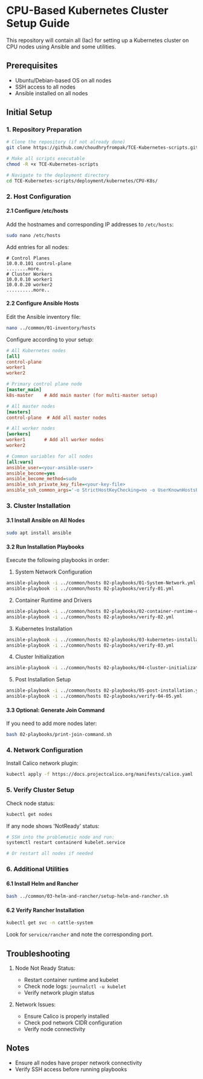 # CPU-Based Kubernetes Cluster Setup Guide

This repository will contain all (Iac) for setting up a Kubernetes cluster on CPU nodes using Ansible and some utilities.

## Prerequisites

- Ubuntu/Debian-based OS on all nodes
- SSH access to all nodes
- Ansible installed on all nodes

## Initial Setup

### 1. Repository Preparation

```bash
# Clone the repository (if not already done)
git clone https://github.com/choudhryfrompak/TCE-Kubernetes-scripts.git

# Make all scripts executable
chmod -R +x TCE-Kubernetes-scripts

# Navigate to the deployment directory
cd TCE-Kubernetes-scripts/deployment/kubernetes/CPU-K8s/
```

### 2. Host Configuration

#### 2.1 Configure /etc/hosts

Add the hostnames and corresponding IP addresses to `/etc/hosts`:

```bash
sudo nano /etc/hosts
```

Add entries for all nodes:
```
# Control Planes
10.0.0.101 control-plane
........more..
# Cluster Workers
10.0.0.10 worker1
10.0.0.20 worker2
..........more..
```

#### 2.2 Configure Ansible Hosts

Edit the Ansible inventory file:
```bash
nano ../common/01-inventory/hosts
```

Configure according to your setup:
```ini
# All Kubernetes nodes
[all]
control-plane
worker1
worker2

# Primary control plane node
[master_main]
k8s-master    # Add main master (for multi-master setup)

# All master nodes
[masters]
control-plane  # Add all master nodes

# All worker nodes
[workers]
worker1       # Add all worker nodes
worker2

# Common variables for all nodes
[all:vars]
ansible_user=<your-ansible-user>
ansible_become=yes
ansible_become_method=sudo
ansible_ssh_private_key_file=<your-key-file>
ansible_ssh_common_args='-o StrictHostKeyChecking=no -o UserKnownHostsFile=/dev/null'
```

### 3. Cluster Installation

#### 3.1 Install Ansible on All Nodes
```bash
sudo apt install ansible
```

#### 3.2 Run Installation Playbooks

Execute the following playbooks in order:

1. System Network Configuration
```bash
ansible-playbook -i ../common/hosts 02-playbooks/01-System-Network.yml
ansible-playbook -i ../common/hosts 02-playbooks/verify-01.yml
```

2. Container Runtime and Drivers
```bash
ansible-playbook -i ../common/hosts 02-playbooks/02-container-runtime-drivers.yml
ansible-playbook -i ../common/hosts 02-playbooks/verify-02.yml
```

3. Kubernetes Installation
```bash
ansible-playbook -i ../common/hosts 02-playbooks/03-kubernetes-installation.yml
ansible-playbook -i ../common/hosts 02-playbooks/verify-03.yml
```

4. Cluster Initialization
```bash
ansible-playbook -i ../common/hosts 02-playbooks/04-cluster-initialization.yml
```

5. Post Installation Setup
```bash
ansible-playbook -i ../common/hosts 02-playbooks/05-post-installation.yml
ansible-playbook -i ../common/hosts 02-playbooks/verify-04-05.yml
```

#### 3.3 Optional: Generate Join Command
If you need to add more nodes later:
```bash
bash 02-playbooks/print-join-command.sh
```

### 4. Network Configuration

Install Calico network plugin:
```bash
kubectl apply -f https://docs.projectcalico.org/manifests/calico.yaml
```

### 5. Verify Cluster Setup

Check node status:
```bash
kubectl get nodes
```

If any node shows 'NotReady' status:
```bash
# SSH into the problematic node and run:
systemctl restart containerd kubelet.service

# Or restart all nodes if needed
```

### 6. Additional Utilities

#### 6.1 Install Helm and Rancher
```bash
bash ../common/03-helm-and-rancher/setup-helm-and-rancher.sh
```

#### 6.2 Verify Rancher Installation
```bash
kubectl get svc -n cattle-system
```
Look for `service/rancher` and note the corresponding port.

## Troubleshooting

1. Node Not Ready Status:
   - Restart container runtime and kubelet
   - Check node logs: `journalctl -u kubelet`
   - Verify network plugin status

2. Network Issues:
   - Ensure Calico is properly installed
   - Check pod network CIDR configuration
   - Verify node connectivity

## Notes

- Ensure all nodes have proper network connectivity
- Verify SSH access before running playbooks